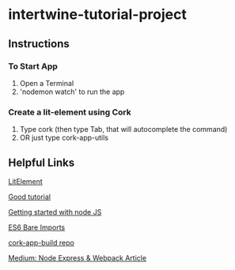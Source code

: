 # intertwine-tutorial-project

## Instructions

### To Start App

1. Open a Terminal
2. 'nodemon watch' to run the app

### Create a lit-element using Cork

1. Type cork (then type Tab, that will autocomplete the command)
2. OR just type cork-app-utils

## Helpful Links

[LitElement](https://lit-element.polymer-project.org/guide)

[Good tutorial](https://dev.to/bennypowers/lets-build-web-components-part-5-litelement-906)

[Getting started with node JS](https://adrianmejia.com/getting-started-with-node-js-modules-require-exports-imports-npm-and-beyond/)

[ES6 Bare Imports](http://dplatz.de/blog/2019/es6-bare-imports.html)

[cork-app-build repo](https://github.com/UCDavisLibrary/cork-app-build)

[Medium: Node Express & Webpack Article](https://medium.com/@binyamin/creating-a-node-express-webpack-app-with-dev-and-prod-builds-a4962ce51334)
